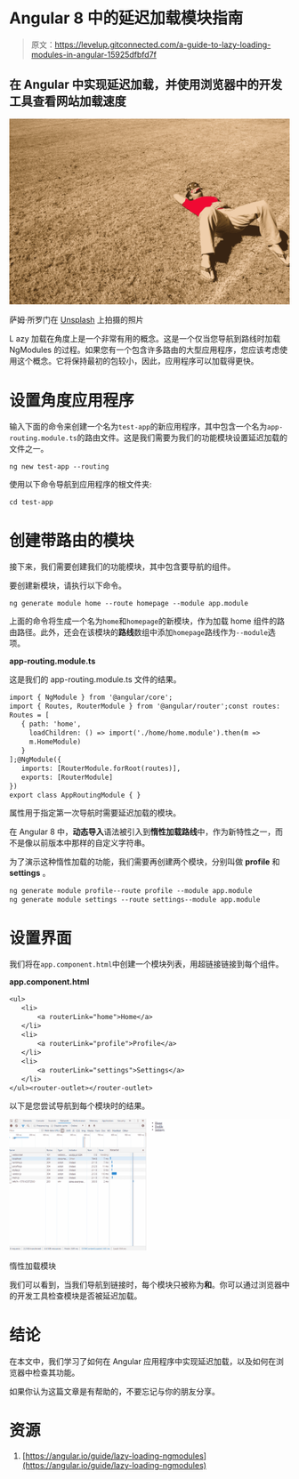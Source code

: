# Angular 8 中的延迟加载模块指南

> 原文：<https://levelup.gitconnected.com/a-guide-to-lazy-loading-modules-in-angular-15925dfbfd7f>

## 在 Angular 中实现延迟加载，并使用浏览器中的开发工具查看网站加载速度

![](img/782b64626a421dfb54f507971a45623b.png)

萨姆·所罗门在 [Unsplash](https://unsplash.com?utm_source=medium&utm_medium=referral) 上拍摄的照片

L azy 加载在角度上是一个非常有用的概念。这是一个仅当您导航到路线时加载 NgModules 的过程。如果您有一个包含许多路由的大型应用程序，您应该考虑使用这个概念。它将保持最初的包较小，因此，应用程序可以加载得更快。

# 设置角度应用程序

输入下面的命令来创建一个名为`test-app`的新应用程序，其中包含一个名为`app-routing.module.ts`的路由文件。这是我们需要为我们的功能模块设置延迟加载的文件之一。

```
ng new test-app --routing
```

使用以下命令导航到应用程序的根文件夹:

```
cd test-app
```

# 创建带路由的模块

接下来，我们需要创建我们的功能模块，其中包含要导航的组件。

要创建新模块，请执行以下命令。

```
ng generate module home --route homepage --module app.module
```

上面的命令将生成一个名为`home`和`homepage`的新模块，作为加载 home 组件的路由路径。此外，还会在该模块的**路线**数组中添加`homepage`路线作为`--module`选项。

**app-routing.module.ts**

这是我们的 app-routing.module.ts 文件的结果。

```
import { NgModule } from '@angular/core';
import { Routes, RouterModule } from '@angular/router';const routes: Routes = [
   { path: 'home', 
     loadChildren: () => import('./home/home.module').then(m =>     
     m.HomeModule) 
   }
];@NgModule({
   imports: [RouterModule.forRoot(routes)],
   exports: [RouterModule]
})
export class AppRoutingModule { }
```

属性用于指定第一次导航时需要延迟加载的模块。

在 Angular 8 中，**动态导入**语法被引入到**惰性加载路线**中，作为新特性之一，而不是像以前版本中那样的自定义字符串。

为了演示这种惰性加载的功能，我们需要再创建两个模块，分别叫做 **profile** 和 **settings** 。

```
ng generate module profile--route profile --module app.module
ng generate module settings --route settings--module app.module
```

# 设置界面

我们将在`app.component.html`中创建一个模块列表，用超链接链接到每个组件。

**app.component.html**

```
<ul>
   <li>
       <a routerLink="home">Home</a>
   </li>
   <li>
       <a routerLink="profile">Profile</a>
   </li>
   <li>
       <a routerLink="settings">Settings</a>
   </li>
</ul><router-outlet></router-outlet>
```

以下是您尝试导航到每个模块时的结果。

![](img/b269badf8882defb4f8dc7c6f6a983ac.png)

惰性加载模块

我们可以看到，当我们导航到链接时，每个模块只被称为**和**。你可以通过浏览器中的开发工具检查模块是否被延迟加载。

# 结论

在本文中，我们学习了如何在 Angular 应用程序中实现延迟加载，以及如何在浏览器中检查其功能。

如果你认为这篇文章是有帮助的，不要忘记与你的朋友分享。

# 资源

1.  [https://angular.io/guide/lazy-loading-ngmodules](https://angular.io/guide/lazy-loading-ngmodules)